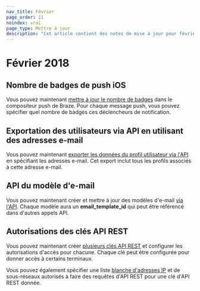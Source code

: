 ```yaml
---
nav_title: Février
page_order: 11
noindex: vrai
page_type: Mettre à jour
description: "Cet article contient des notes de mise à jour pour février 2018."
---
```


# Février 2018

## Nombre de badges de push iOS

Vous pouvez maintenant [mettre à jour le nombre de badges][89] dans le compositeur push de Braze. Pour chaque message push, vous pouvez spécifier quel nombre de badges ces déclencheurs de notification.

## Exportation des utilisateurs via API en utilisant des adresses e-mail

Vous pouvez maintenant [exporter les données du profil utilisateur via l'API][88] en spécifiant les adresses e-mail. Cet export inclut tous les profils associés à cette adresse e-mail.

## API du modèle d'e-mail

Vous pouvez maintenant créer et mettre à jour des modèles d'e-mail [via l'API][87]. Chaque modèle aura un **email_template_id** qui peut être référencé dans d'autres appels API.

## Autorisations des clés API REST

Vous pouvez maintenant créer [plusieurs clés API REST][86] et configurer les autorisations d'accès pour chacune. Chaque clé peut être configurée pour donner accès à certains terminaux.

Vous pouvez également spécifier une liste [blanche d'adresses IP][85] et de sous-réseaux autorisés à faire des requêtes d'API REST pour une clé d'API REST donnée.

[85]: {{site.baseurl}}/developer_guide/rest_api/basics/#api-ip-whitelisting
[86]: {{site.baseurl}}/developer_guide/rest_api/basics/#app-group-rest-api-keys
[87]: {{site.baseurl}}/developer_guide/rest_api/email_templates/#email-templates
[88]: {{site.baseurl}}/developer_guide/rest_api/export/#user-export
[89]: {{site.baseurl}}/help/best_practices/utilizing_badge_count/#utilizing-badge-count
